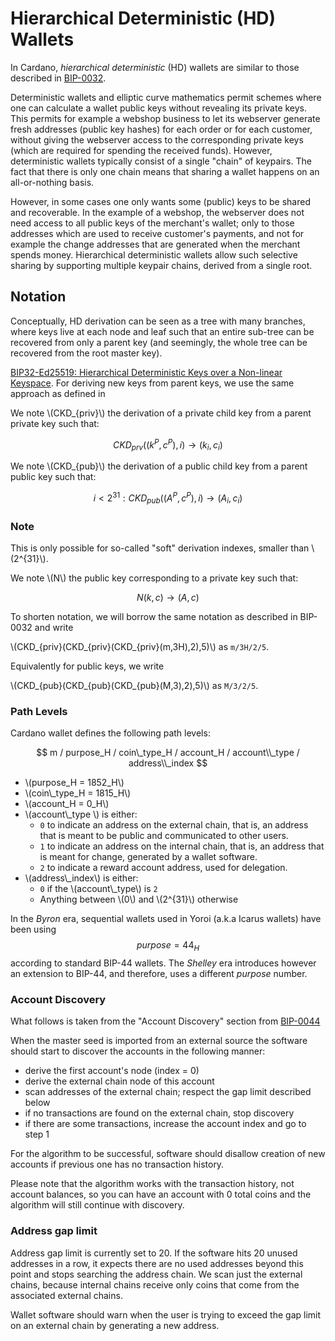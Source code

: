 
# Hierarchical Deterministic (HD) Wallets

In Cardano, _hierarchical deterministic_ (HD) wallets are similar to those described in
[BIP-0032](https://github.com/bitcoin/bips/blob/master/bip-0032.mediawiki#motivation).

Deterministic wallets and elliptic curve mathematics permit schemes
where one can calculate a wallet public keys without revealing its
private keys. This permits for example a webshop business to let its
webserver generate fresh addresses (public key hashes) for each order
or for each customer, without giving the webserver access to the
corresponding private keys (which are required for spending the
received funds).  However, deterministic wallets typically consist of
a single "chain" of keypairs. The fact that there is only one chain
means that sharing a wallet happens on an all-or-nothing basis.

However, in some cases one only wants some (public) keys to be shared
and recoverable. In the example of a webshop, the webserver does not
need access to all public keys of the merchant's wallet; only to those
addresses which are used to receive customer's payments, and not for
example the change addresses that are generated when the merchant
spends money. Hierarchical deterministic wallets allow such selective
sharing by supporting multiple keypair chains, derived from a single
root.

## Notation

Conceptually, HD derivation can be seen as a tree with many branches,
where keys live at each node and leaf such that an entire sub-tree can
be recovered from only a parent key (and seemingly, the whole tree can
be recovered from the root master key).

[BIP32-Ed25519: Hierarchical Deterministic Keys over a Non-linear Keyspace](Ed25519_BIP.pdf).
For deriving new keys from parent keys, we use the same approach as defined in

We note \\(CKD_{priv}\\) the derivation of a private child key from a parent private key such that:

$$
CKD_{prv}((k^P, c^P), i) → (k_i, c_i)
$$

We note \\(CKD_{pub}\\) the derivation of a public child key from a parent public key such that:

$$
i <  2^{31}: CKD_{pub}((A^P, c^P), i) → (A_i, c_i)
$$

### Note
This is only possible for so-called "soft" derivation indexes, smaller than \\(2^{31}\\).

We note \\(N\\) the public key corresponding to a private key such that:

$$ N(k, c) → (A, c) $$

To shorten notation, we will borrow the same notation as described in BIP-0032
and write

\\(CKD_{priv}(CKD_{priv}(CKD_{priv}(m,3H),2),5)\\) as `m/3H/2/5`.

Equivalently for public keys, we write

\\(CKD_{pub}(CKD_{pub}(CKD_{pub}(M,3),2),5)\\) as `M/3/2/5`.

### Path Levels

Cardano wallet defines the following path levels:

$$
m / purpose_H / coin\_type_H / account_H / account\\_type / address\\_index
$$

- \\(purpose_H = 1852_H\\)
- \\(coin\\_type_H = 1815_H\\)
- \\(account_H = 0_H\\)
- \\(account\\_type \\) is either:
  - `0` to indicate an address on the external chain, that is, an address
    that is meant to be public and communicated to other users.
  - `1` to indicate an address on the internal chain, that is, an address
    that is meant for change, generated by a wallet software.
  - `2` to indicate a reward account address, used for delegation.
- \\(address\\_index\\) is either:
  - `0` if the \\(account\\_type\\) is `2`
  - Anything between \\(0\\) and \\(2^{31}\\) otherwise

In the _Byron_ era, sequential wallets used in Yoroi (a.k.a Icarus wallets) have been using $$purpose = 44_H$$ according to standard BIP-44 wallets.
The _Shelley_ era introduces however an extension to BIP-44, and therefore, uses a different $purpose$ number.

### Account Discovery

What follows is taken from the "Account Discovery" section from [BIP-0044](https://github.com/bitcoin/bips/blob/master/bip-0044.mediawiki#account-discovery)

When the master seed is imported from an external source the software should start to discover the accounts in the following manner:

-    derive the first account's node (index = 0)
-    derive the external chain node of this account
-    scan addresses of the external chain; respect the gap limit described below
-    if no transactions are found on the external chain, stop discovery
-    if there are some transactions, increase the account index and go to step 1

For the algorithm to be successful, software should disallow creation of new accounts if previous one has no transaction history.

Please note that the algorithm works with the transaction history, not account balances, so you can have an account with 0 total coins and the algorithm will still continue with discovery.

### Address gap limit

Address gap limit is currently set to 20. If the software hits 20 unused addresses in a row, it expects there are no used addresses beyond this point and stops searching the address chain. We scan just the external chains, because internal chains receive only coins that come from the associated external chains.

Wallet software should warn when the user is trying to exceed the gap limit on an external chain by generating a new address.

